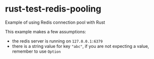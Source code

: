 # rust-test-redis-pooling
Example of using Redis connection pool with Rust

This example makes a few assumptions:
* the redis server is running on `127.0.0.1:6379`
* there is a string value for key `"abc"`, if you are not expecting a value, remember to use `Option`
